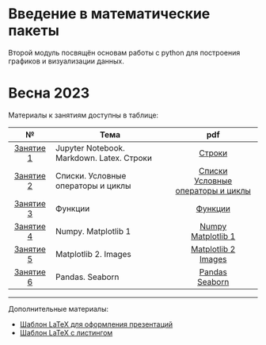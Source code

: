 # Введение в математические пакеты

Второй модуль посвящён основам работы с python для построения графиков и визуализации данных.

# Весна 2023
Материалы к занятиям доступны в таблице:

| № | Тема | pdf |
|:---:|---|:---:|
| [Занятие 1](https://github.com/tru17v/bmstu-python/tree/main/lection%201) | Jupyter Notebook. Markdown. Latex. Строки|[Строки](./lection%201/Strings.pdf)|
| [Занятие 2](https://github.com/tru17v/bmstu-python/tree/main/lection%202) | Списки. Условные операторы и циклы|[Списки](./lection%202/Lists.pdf) <br> [Условные операторы и циклы](./lection%202/Basics.pdf)|
| [Занятие 3](https://github.com/tru17v/bmstu-python/tree/main/lection%203) | Функции|[Функции](./lection%203/Functions.pdf)|
| [Занятие 4](https://github.com/tru17v/bmstu-python/tree/main/lection%204) | Numpy. Matplotlib 1|[Numpy](./lection%204/Numpy_1.pdf) <br> [Matplotlib 1](./lection%204/Matplotlib_1.pdf)|
| [Занятие 5](https://github.com/tru17v/bmstu-python/tree/main/lection%205) | Matplotlib 2. Images |[Matplotlib 2](./lection%205/Matplotlib_2.pdf) <br> [Images](./lection%205/Images.pdf)|
| [Занятие 6](https://github.com/tru17v/bmstu-python/tree/main/lection%206) | Pandas. Seaborn |[Pandas](./lection%206/pandas.pdf) <br> [Seaborn](./lection%206/seaborn.pdf)|

---

Дополнительные материалы:
- [Шаблон LaTeX для оформления презентаций](https://github.com/tru17v/LaTeX-template-for-presentations)
- [Шаблон LaTeX с листингом](https://github.com/tru17v/bmstu-python/tree/main/LaTeX%20-%20listing)
